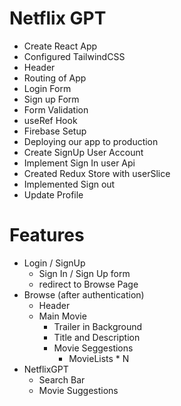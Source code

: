 # Netflix GPT 

- Create React App
- Configured TailwindCSS 
- Header
- Routing of App 
- Login Form
- Sign up Form
- Form Validation 
- useRef Hook 
- Firebase Setup 
- Deploying our app to production 
- Create SignUp User Account 
- Implement Sign In user Api 
- Created Redux Store with userSlice 
- Implemented Sign out 
- Update Profile 

# Features
- Login / SignUp 
    - Sign In / Sign Up form 
    - redirect to Browse Page 
- Browse (after authentication)
    - Header 
    - Main Movie 
        - Trailer in Background 
        - Title and Description 
        - Movie Seggestions 
            - MovieLists * N 
- NetflixGPT 
    - Search Bar 
    - Movie Suggestions 